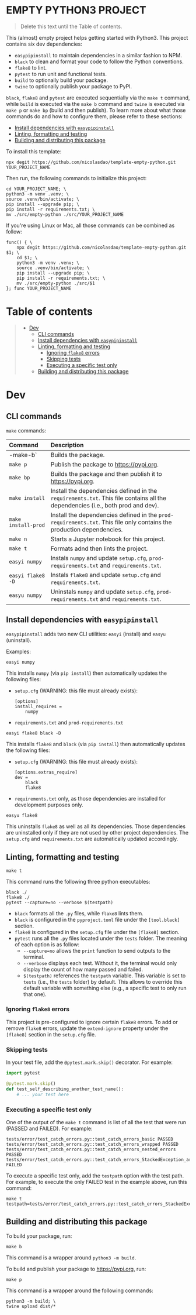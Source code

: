 # EMPTY PYTHON3 PROJECT

> Delete this text until the Table of contents.

This (almost) empty project helps getting started with Python3. This project contains six dev dependencies:
- `easypipinstall` to maintain dependencies in a similar fashion to NPM.
- `black` to clean and format your code to follow the Python conventions.
- `flake8` to lint.
- `pytest` to run unit and functional tests.
- `build` to optionally build your package.
- `twine` to optionally publish your package to PyPI.

`black`, `flake8` and `pytest` are executed sequentially via the `make t` command, while `build` is executed via the `make b` command and `twine` is executed via `make p` or `make bp` (build and then publish). To learn more about what those commands do and how to configure them, please refer to these sections: 
- [Install dependencies with `easypipinstall`](#install-dependencies-with-easypipinstall)
- [Linting, formatting and testing](#linting-formatting-and-testing)
- [Building and distributing this package](#building-and-distributing-this-package)

To install this template:

```
npx degit https://github.com/nicolasdao/template-empty-python.git YOUR_PROJECT_NAME
```

Then run, the following commands to initialize this project:

```
cd YOUR_PROJECT_NAME; \
python3 -m venv .venv; \
source .venv/bin/activate; \
pip install --upgrade pip; \
pip install -r requirements.txt; \
mv ./src/empty-python ./src/YOUR_PROJECT_NAME
```

If you're using Linux or Mac, all those commands can be combined as follow:

```
func() { \
	npx degit https://github.com/nicolasdao/template-empty-python.git $1; \
	cd $1; \
	python3 -m venv .venv; \
	source .venv/bin/activate; \
	pip install --upgrade pip; \
	pip install -r requirements.txt; \
	mv ./src/empty-python ./src/$1
}; func YOUR_PROJECT_NAME
```

# Table of contents

> * [Dev](#dev)
>	- [CLI commands](#cli-commands)
>	- [Install dependencies with `easypipinstall`](#install-dependencies-with-easypipinstall)
>	- [Linting, formatting and testing](#linting-formatting-and-testing)
>		- [Ignoring `flake8` errors](#ignoring-flake8-errors)
>		- [Skipping tests](#skipping-tests)
>		- [Executing a specific test only](#executing-a-specific-test-only)
>	- [Building and distributing this package](#building-and-distributing-this-package)

# Dev
## CLI commands

`make` commands:

| Command | Description |
|:--------|:------------|
|-make-b` | Builds the package. |
| `make p` | Publish the package to https://pypi.org. |
| `make bp` | Builds the package and then publish it to https://pypi.org. |
| `make install` | Install the dependencies defined in the `requirements.txt`. This file contains all the dependencies (i.e., both prod and dev). |
| `make install-prod` | Install the dependencies defined in the `prod-requirements.txt`. This file only contains the production dependencies. |
| `make n` | Starts a Jupyter notebook for this project. |
| `make t` | Formats adnd then lints the project. |
| `easyi numpy` | Instals `numpy` and update `setup.cfg`, `prod-requirements.txt` and `requirements.txt`. |
| `easyi flake8 -D` | Instals `flake8` and update `setup.cfg` and `requirements.txt`. |
| `easyu numpy` | Uninstals `numpy` and update `setup.cfg`, `prod-requirements.txt` and `requirements.txt`. |

## Install dependencies with `easypipinstall`

`easypipinstall` adds two new CLI utilities: `easyi` (install) and `easyu` (uninstall).

Examples:
```
easyi numpy
```

This installs `numpy` (via `pip install`) then automatically updates the following files:
- `setup.cfg` (WARNING: this file must already exists):
	```
	[options]
	install_requires = 
		numpy
	```
- `requirements.txt` and `prod-requirements.txt`

```
easyi flake8 black -D
```

This installs `flake8` and `black` (via `pip install`) then automatically updates the following files:
- `setup.cfg` (WARNING: this file must already exists):
	```
	[options.extras_require]
	dev = 
		black
		flake8
	```
- `requirements.txt` only, as those dependencies are installed for development purposes only.

```
easyu flake8
```

This uninstalls `flake8` as well as all its dependencies. Those dependencies are uninstalled only if they are not used by other project dependencies. The `setup.cfg` and `requirements.txt` are automatically updated accordingly.

## Linting, formatting and testing

```
make t
```

This command runs the following three python executables:

```
black ./
flake8 ./
pytest --capture=no --verbose $(testpath)
```

- `black` formats all the `.py` files, while `flake8` lints them. 
- `black` is configured in the `pyproject.toml` file under the `[tool.black]` section.
- `flake8` is configured in the `setup.cfg` file under the `[flake8]` section.
- `pytest` runs all the `.py` files located under the `tests` folder. The meaning of each option is as follow:
	- `--capture=no` allows the `print` function to send outputs to the terminal. 
	- `--verbose` displays each test. Without it, the terminal would only display the count of how many passed and failed.
	- `$(testpath)` references the `testpath` variable. This variable is set to `tests` (i.e., the `tests` folder) by default. This allows to override this default variable with something else (e.g., a specific test to only run that one).

### Ignoring `flake8` errors

This project is pre-configured to ignore certain `flake8` errors. To add or remove `flake8` errors, update the `extend-ignore` property under the `[flake8]` section in the `setup.cfg` file.

### Skipping tests

In your test file, add the `@pytest.mark.skip()` decorator. For example:

```python
import pytest

@pytest.mark.skip()
def test_self_describing_another_test_name():
	# ... your test here
```

### Executing a specific test only

One of the output of the `make t` command is list of all the test that were run (PASSED and FAILED). For example:

```
tests/error/test_catch_errors.py::test_catch_errors_basic PASSED
tests/error/test_catch_errors.py::test_catch_errors_wrapped PASSED
tests/error/test_catch_errors.py::test_catch_errors_nested_errors PASSED
tests/error/test_catch_errors.py::test_catch_errors_StackedException_arbitrary_inputs FAILED
```

To execute a specific test only, add the `testpath` option with the test path. For example, to execute the only FAILED test in the example above, run this command:

```
make t testpath=tests/error/test_catch_errors.py::test_catch_errors_StackedException_arbitrary_inputs
```

## Building and distributing this package

To build your package, run:

```
make b
```

This command is a wrapper around `python3 -m build`.

To build and publish your package to https://pypi.org, run:

```
make p
```

This command is a wrapper around the following commands:

```
python3 -m build; \
twine upload dist/*
```


